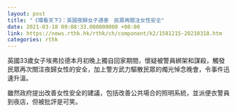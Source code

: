 ```yaml
---
layout: post
title: "《環看天下》：英國夜歸女子遇害　民眾再關注女性安全"
date: 2021-03-18 09:08:33.000000000 +08:00
link: https://news.rthk.hk/rthk/ch/component/k2/1581215-20210318.htm
categories: rthk
---
```


英國33歲女子埃弗拉德本月初晚上獨自回家期間，懷疑被警員綁架和謀殺，觸發民眾再次關注夜歸女性的安全，加上警方武力驅散民眾的燭光悼念晚會，令事件迅速升溫。

雖然政府提出改善女性安全的建議，包括改善公共場合的照明系統，並派便衣警員到夜店，但被批評是可笑。
